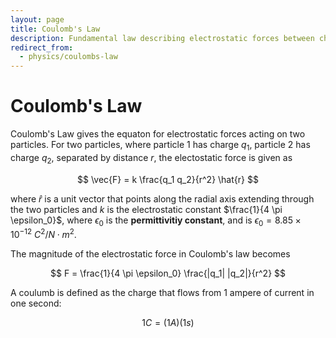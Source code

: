```yaml
---
layout: page
title: Coulomb's Law
description: Fundamental law describing electrostatic forces between charged particles using inverse square relationships and vector analysis.
redirect_from:
  - physics/coulombs-law
---
```


# Coulomb's Law

Coulomb's Law gives the equaton for electrostatic forces acting on two particles. For two particles, where particle 1 has charge $q_1$, particle 2 has charge $q_2$, separated by distance $r$, the electostatic force is given as

$$ \vec{F} = k \frac{q_1 q_2}{r^2} \hat{r} $$

where $\hat{r}$ is a unit vector that points along the radial axis extending through the two particles and $k$ is the electrostatic constant $\frac{1}{4 \pi \epsilon_0}$, where $\epsilon_0$ is the **permittivitiy constant**, and is $\epsilon_0 = 8.85 \times 10^{-12} ~ C^2 / N \cdot m^2$.

The magnitude of the electrostatic force in Coulomb's law becomes

$$ F = \frac{1}{4 \pi \epsilon_0} \frac{|q_1| |q_2|}{r^2} $$

A coulumb is defined as the charge that flows from 1 ampere of current in one second:

$$ 1 C = (1 A)(1 s) $$
